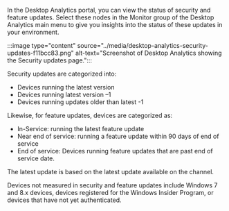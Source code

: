 In the Desktop Analytics portal, you can view the status of security and feature updates. Select these nodes in the Monitor group of the Desktop Analytics main menu to give you insights into the status of these updates in your environment.

:::image type="content" source="../media/desktop-analytics-security-updates-f11bcc83.png" alt-text="Screenshot of Desktop Analytics showing the Security updates page.":::


Security updates are categorized into:

 -  Devices running the latest version
 -  Devices running latest version –1
 -  Devices running updates older than latest -1

Likewise, for feature updates, devices are categorized as:

 -  In-Service: running the latest feature update
 -  Near end of service: running a feature update within 90 days of end of service
 -  End of service: Devices running feature updates that are past end of service date.

The latest update is based on the latest update available on the channel.

Devices not measured in security and feature updates include Windows 7 and 8.x devices, devices registered for the Windows Insider Program, or devices that have not yet authenticated.
